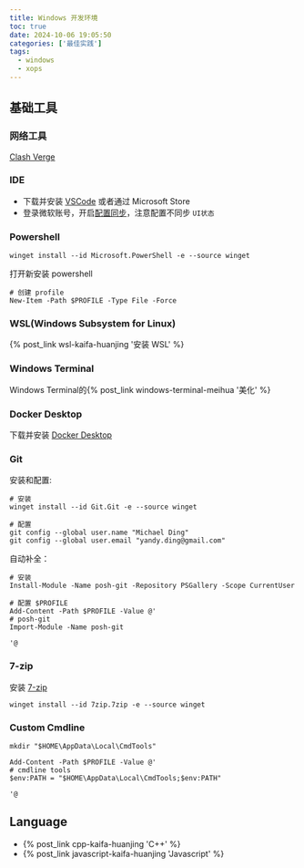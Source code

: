 ```yaml
---
title: Windows 开发环境
toc: true
date: 2024-10-06 19:05:50
categories: ['最佳实践']
tags:
  - windows
  - xops
---
```



## 基础工具

### 网络工具

[Clash Verge](https://clashverge.net/)

### IDE

- 下载并安装 [VSCode](https://code.visualstudio.com/) 或者通过 Microsoft Store
- 登录微软账号，开启[配置同步](https://code.visualstudio.com/docs/editor/settings-sync)，注意配置不同步 `UI状态`

### Powershell

```pwsh
winget install --id Microsoft.PowerShell -e --source winget
```

打开新安装 powershell

```pwsh
# 创建 profile
New-Item -Path $PROFILE -Type File -Force
```

<!-- more -->

### WSL(Windows Subsystem for Linux)

{% post_link wsl-kaifa-huanjing '安装 WSL' %}

### Windows Terminal

Windows Terminal的{% post_link windows-terminal-meihua '美化' %}


### Docker Desktop

下载并安装 [Docker Desktop](https://docs.docker.com/desktop/)

### Git

安装和配置:

```pwsh
# 安装
winget install --id Git.Git -e --source winget

# 配置
git config --global user.name "Michael Ding"
git config --global user.email "yandy.ding@gmail.com"
```

自动补全：

```pwsh
# 安装
Install-Module -Name posh-git -Repository PSGallery -Scope CurrentUser

# 配置 $PROFILE
Add-Content -Path $PROFILE -Value @'
# posh-git
Import-Module -Name posh-git

'@
```

### 7-zip

安装 [7-zip](https://sparanoid.com/lab/7z/)

```pwsh
winget install --id 7zip.7zip -e --source winget
```

### Custom Cmdline

```pwsh
mkdir "$HOME\AppData\Local\CmdTools"

Add-Content -Path $PROFILE -Value @'
# cmdline tools
$env:PATH = "$HOME\AppData\Local\CmdTools;$env:PATH"

'@
```

## Language

- {% post_link cpp-kaifa-huanjing 'C++' %}
- {% post_link javascript-kaifa-huanjing 'Javascript' %}
